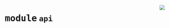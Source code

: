 <!-- markdownlint-disable -->

<a href="https://github.com/tjyuyao/ice-learn/blob/main/ice/api/__init__.py#L0"><img align="right" style="float:right;" src="https://img.shields.io/badge/-source-cccccc?style=flat-square"></a>

# <kbd>module</kbd> `api`








